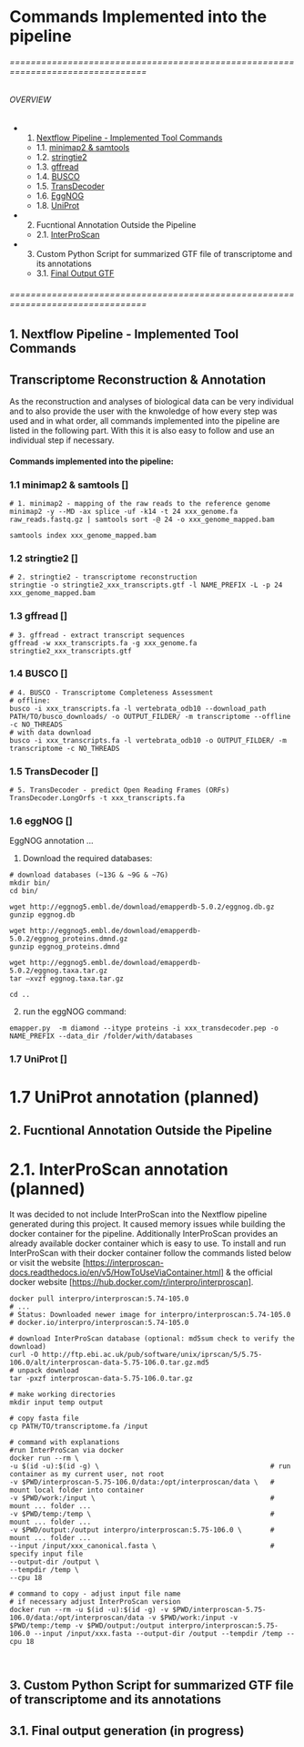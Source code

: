 #  Commands Implemented into the pipeline

###### ================================================================================
###### OVERVIEW
+ 1. [Nextflow Pipeline - Implemented Tool Commands](#nf_pipe)
    * 1.1. [ minimap2 & samtools ](#mini_sam)
    * 1.2. [ stringtie2 ](#string2)
    * 1.3. [ gffread ](#gffread)
    * 1.4. [ BUSCO ](#busco)
    * 1.5. [ TransDecoder ](#transdec)
    * 1.6. [ EggNOG ](#eggN)
    * 1.8. [ UniProt ](#up)  
+ 2. Fucntional Annotation Outside the Pipeline
    * 2.1. [ InterProScan ](#ips) 
+ 3. Custom Python Script for summarized GTF file of transcriptome and its annotations
    * 3.1. [ Final Output GTF](#fog)

   
###### ================================================================================

<a name="nf_pipe"></a>
## 1. Nextflow Pipeline - Implemented Tool Commands 
## Transcriptome Reconstruction & Annotation

As the reconstruction and analyses of biological data can be very individual and to also provide the user with the knwoledge of how every step was used and in what order, all commands implemented into the pipeline are listed in the following part. With this it is also easy to follow and use an individual step if necessary. 

#### **Commands implemented into the pipeline:**

<a name="mini_sam"></a>
### 1.1 minimap2 & samtools []
```
# 1. minimap2 - mapping of the raw reads to the reference genome
minimap2 -y --MD -ax splice -uf -k14 -t 24 xxx_genome.fa raw_reads.fastq.gz | samtools sort -@ 24 -o xxx_genome_mapped.bam

samtools index xxx_genome_mapped.bam
```

<a name="string2"></a>
### 1.2 stringtie2 []
```
# 2. stringtie2 - transcriptome reconstruction
stringtie -o stringtie2_xxx_transcripts.gtf -l NAME_PREFIX -L -p 24 xxx_genome_mapped.bam
```

<a name="gffread"></a>
### 1.3 gffread []
```
# 3. gffread - extract transcript sequences
gffread -w xxx_transcripts.fa -g xxx_genome.fa stringtie2_xxx_transcripts.gtf
```

<a name="busco"></a>
### 1.4 BUSCO []
```
# 4. BUSCO - Transcriptome Completeness Assessment
# offline:
busco -i xxx_transcripts.fa -l vertebrata_odb10 --download_path PATH/TO/busco_downloads/ -o OUTPUT_FILDER/ -m transcriptome --offline -c NO_THREADS
# with data download
busco -i xxx_transcripts.fa -l vertebrata_odb10 -o OUTPUT_FILDER/ -m transcriptome -c NO_THREADS
```

<a name="transdec"></a>
### 1.5 TransDecoder []
```
# 5. TransDecoder - predict Open Reading Frames (ORFs)
TransDecoder.LongOrfs -t xxx_transcripts.fa 
```

<a name="eggN"></a>
### 1.6 eggNOG []
EggNOG annotation ...
1. Download the required databases:
```
# download databases (~13G & ~9G & ~7G)
mkdir bin/
cd bin/

wget http://eggnog5.embl.de/download/emapperdb-5.0.2/eggnog.db.gz
gunzip eggnog.db

wget http://eggnog5.embl.de/download/emapperdb-5.0.2/eggnog_proteins.dmnd.gz
gunzip eggnog_proteins.dmnd

wget http://eggnog5.embl.de/download/emapperdb-5.0.2/eggnog.taxa.tar.gz
tar –xvzf eggnog.taxa.tar.gz

cd ..
```
2. run the eggNOG command:
```
emapper.py  -m diamond --itype proteins -i xxx_transdecoder.pep -o NAME_PREFIX --data_dir /folder/with/databases
```

<a name="up"></a>
### 1.7 UniProt []
# 1.7 UniProt annotation **(planned)**


<a name="ips"></a>
## 2. Fucntional Annotation Outside the Pipeline
# 2.1. InterProScan annotation **(planned)**
It was decided to not include InterProScan into the Nextflow pipeline generated during this project. It caused memory issues while building the docker container for the pipeline. Additionally InterProScan provides an already available docker container which is easy to use. 
To install and run InterProScan with their docker container follow the commands listed below or visit the website [https://interproscan-docs.readthedocs.io/en/v5/HowToUseViaContainer.html] & the official docker website [https://hub.docker.com/r/interpro/interproscan].
```
docker pull interpro/interproscan:5.74-105.0
# ...
# Status: Downloaded newer image for interpro/interproscan:5.74-105.0
# docker.io/interpro/interproscan:5.74-105.0

# download InterProScan database (optional: md5sum check to verify the download)
curl -O http://ftp.ebi.ac.uk/pub/software/unix/iprscan/5/5.75-106.0/alt/interproscan-data-5.75-106.0.tar.gz.md5
# unpack download
tar -pxzf interproscan-data-5.75-106.0.tar.gz

# make working directories
mkdir input temp output

# copy fasta file
cp PATH/TO/transcriptome.fa /input

# command with explanations
#run InterProScan via docker
docker run --rm \
-u $(id -u):$(id -g) \                                          # run container as my current user, not root
-v $PWD/interproscan-5.75-106.0/data:/opt/interproscan/data \   # mount local folder into container
-v $PWD/work:/input \                                           # mount ... folder ...
-v $PWD/temp:/temp \                                            # mount ... folder ...
-v $PWD/output:/output interpro/interproscan:5.75-106.0 \       # mount ... folder ...
--input /input/xxx_canonical.fasta \                            # specify input file
--output-dir /output \
--tempdir /temp \
--cpu 18

# command to copy - adjust input file name
# if necessary adjust InterProScan version
docker run --rm -u $(id -u):$(id -g) -v $PWD/interproscan-5.75-106.0/data:/opt/interproscan/data -v $PWD/work:/input -v $PWD/temp:/temp -v $PWD/output:/output interpro/interproscan:5.75-106.0 --input /input/xxx.fasta --output-dir /output --tempdir /temp --cpu 18



```




<a name="fog"></a>
## 3. Custom Python Script for summarized GTF file of transcriptome and its annotations
## 3.1. Final output generation **(in progress)**

